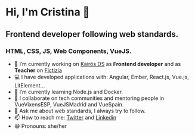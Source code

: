 # Hi, I'm Cristina 👋
## Frontend developer following web standards.
### HTML, CSS, JS, Web Components, VueJS.

- 🔭  I’m currently working on [Kairós DS](https://kairosds.com/) as **Frontend developer** and as **Teacher** on [Fictizia](https://www.fictizia.com/)
- 💻  I have developed applications with: Angular, Ember, React.js, Vue.js, LitElement...
- 🌱  I’m currently learning Node.js and Docker.
- 👯  I collaborate on tech communities and mentoring people in VueVixensESP, VueJSMadrid and VueSpain.
- 💬  Ask me about web standards, I always try to follow.
- 📫  How to reach me: [Twitter](https://twitter.com/CristinaGrim) and [Linkedin](https://www.linkedin.com/in/cristina-ponce/)
- 😄  Pronouns: she/her
